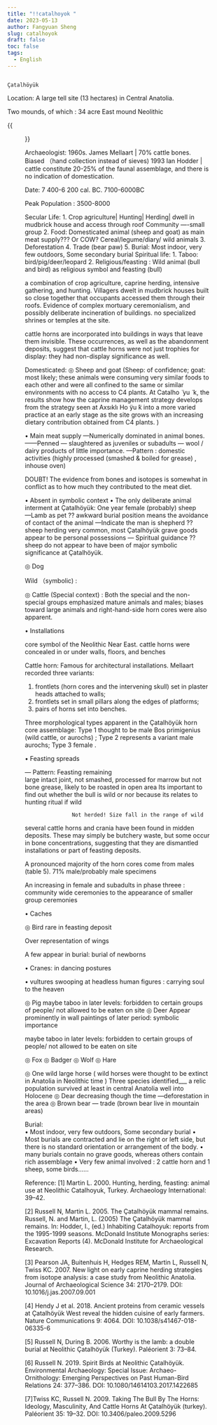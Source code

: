 ```yaml
---
title: "!!catalhoyok "
date: 2023-05-13
author: Fangyuan Sheng
slug: catalhoyok
draft: false
toc: false
tags:
  - English
---
```

                                                                          Çatalhöyük 

Location: A large tell site (13 hectares) in Central Anatolia.

Two mounds, of which : 34 acre East mound Neolithic


{{<figure src="https://hellenshengfy.github.io/">}}

Archaeologist: 
1960s. James Mellaart |  70% cattle bones.   Biased （hand collection instead of sieves)
1993 Ian Hodder |  cattle constitute 20-25% of the faunal assemblage, and there is no indication of domestication.

Date: 7 400-6 200 cal. BC.   7100-6000BC

Peak Population : 3500-8000      

Secular Life: 
         1. Crop agriculture| Hunting| Herding| 
             dwell in mudbrick house and access through roof 
             Community —-small group 
         2. Food: 
             Domesticated animal (sheep and goat) as main meat supply??? Or COW? 
             Cereal/legume/diary/ wild animals 
         3. Deforestation 
         4. Trade (bear paw)
         5. Burial: Most indoor, very few outdoors, Some secondary burial 
Spiritual life: 
         1. Taboo: bird/pig/deer/leopard 
         2. Religious/feasting : Wild animal (bull and bird) as religious symbol and feasting (bull)




a combination of crop agriculture, caprine herding, intensive gathering, and hunting.
Villagers dwelt in mudbrick houses built so close together that occupants accessed them through their roofs. 
Evidence of complex mortuary ceremonialism, and possibly deliberate incineration of buildings. 
 no specialized shrines or temples at the site. 

cattle horns are incorporated into buildings in ways that leave them invisible. These occurrences, as well as the abandonment deposits, suggest that cattle horns were not just trophies for 
display: they had non-display significance as well. 









Domesticated: 
◎ Sheep and goat (Sheep: of confidence; goat: most likely; these animals were consuming very similar foods to each other and were all confined to the same or similar environments with no access to C4 plants. At Catalho ̈ yu ̈ k, the results show how the caprine management strategy develops from the strategy seen at Axsıklı Ho ̈yu ̈k into a more varied practice at an early stage as the site grows with an increasing dietary contribution obtained from C4 plants.  ) 

• Main meat supply 
      —Numerically dominated in animal bones.   ——Penned 
      — slaughtered as juveniles or subadults
      — wool / dairy products of little importance. 
      —Pattern : domestic activities  (highly processed (smashed & boiled for grease) , inhouse oven)

DOUBT!  The evidence from bones and isotopes is somewhat in conflict as to how much they contributed to the meat diet.










• Absent in symbolic context
• The only deliberate animal interment at Çatalhöyük:  One year female (probably) sheep     
    —Lamb as pet  ??   awkward burial position means the avoidance of contact of the animal 
    —Indicate the man is shepherd ??  sheep herding very common, most Çatalhöyük grave goods appear to be personal possessions
     — Spiritual guidance ?? sheep do not appear to have been of major symbolic significance at Çatalhöyük. 













◎ Dog






Wild （symbolic) :

◎ Cattle (Special context) : 
Both the special and the non-special groups emphasized mature animals and males; biases toward large animals and right-hand-side horn cores were also apparent.

• Installations

core symbol of the Neolithic Near East. cattle horns were concealed in or under walls, floors, and benches

Cattle horn: Famous for architectural installations. Mellaart recorded three variants:
1. frontlets (horn cores and the intervening skull) set in plaster heads attached to walls; 
2. frontlets set in small pillars along the edges of platforms; 
3. pairs of horns set into benches. 





Three morphological types apparent in the Çatalhöyük horn core assemblage:
     Type 1 thought to be male Bos primigenius (wild cattle, or aurochs) ;
     Type 2 represents a variant male aurochs; 
     Type 3 female . 





• Feasting spreads

— Pattern: Feasting remaining  
     large intact joint, not smashed,  processed for marrow but not bone grease, likely to be roasted in open area
     Its important to find out whether the bull is wild or nor because its relates to hunting ritual if wild 

                   Not herded! Size fall in the range of wild

several cattle horns and crania have been found in midden deposits. These may simply be butchery waste, but some occur in bone concentrations, suggesting that they are dismantled installations or part of feasting deposits. 



A pronounced majority of the horn cores come from males (table 5). 71% male/probably male specimens 

An increasing in female and subadults in phase threee : community wide ceremonies to the appearance of smaller group ceremonies 

• Caches







◎ Bird 
rare in feasting deposit 




Over representation of wings 




A few appear in burial: burial of newborns 




• Cranes: in dancing postures

• vultures swooping at headless human figures : carrying soul to the heaven 




◎ Pig
maybe taboo in later levels: forbidden to certain groups of people/ not allowed to be eaten on site 
◎ Deer
 Appear prominently in wall paintings of later period: symbolic importance 

maybe taboo in later levels: forbidden to certain groups of people/ not allowed to be eaten on site 



◎ Fox
◎ Badger
◎ Wolf 
◎ Hare



◎ One wild large horse ( wild horses were thought to be extinct in Anatolia in Neolithic time  ) 
Three species identified___ a relic population survived at least in central Anatolia well into Holocene 
◎ Dear decreasing though the time —deforestation in the area 
◎ Brown bear — trade (brown bear live in mountain areas) 

Burial:  
• Most indoor, very few outdoors, Some secondary burial 
• Most burials are contracted and lie on the right or left side, but there is no standard orientation or arrangement of the body.
• many burials contain no grave goods, whereas others contain rich assemblage 
• Very few animal involved : 2 cattle horn and 1 sheep, some birds……




Reference:
[1] Martin L. 2000. Hunting, herding, feasting: animal use at Neolithic Catalhoyuk, Turkey. Archaeology International: 39–42.
 
[2] Russell N, Martin L. 2005. The Çatalhöyük mammal remains. Russell, N. and Martin, L. (2005) The Çatalhöyük mammal remains. In: Hodder, I., (ed.) Inhabiting Catalhoyuk: reports from the 1995-1999 seasons. McDonald Institute Monographs series: Excavation Reports (4). McDonald Institute for Archaeological Research.
 
[3] Pearson JA, Buitenhuis H, Hedges REM, Martin L, Russell N, Twiss KC. 2007. New light on early caprine herding strategies from isotope analysis: a case study from Neolithic Anatolia. Journal of Archaeological Science 34: 2170–2179. DOI: 10.1016/j.jas.2007.09.001
 
[4] Hendy J et al. 2018. Ancient proteins from ceramic vessels at Çatalhöyük West reveal the hidden cuisine of early farmers. Nature Communications 9: 4064. DOI: 10.1038/s41467-018-06335-6

[5] Russell N, During B. 2006. Worthy is the lamb: a double burial at Neolithic Çatalhöyük (Turkey). Paléorient 3: 73–84.

[6] Russell N. 2019. Spirit Birds at Neolithic Çatalhöyük. Environmental Archaeology: Special Issue: Archaeo-Ornithology: Emerging Perspectives on Past Human-Bird Relations 24: 377–386. DOI: 10.1080/14614103.2017.1422685
 
[7]Twiss KC, Russell N. 2009. Taking The Bull By The Horns: Ideology, Masculinity, And Cattle Horns At Çatalhöyük (turkey). Paléorient 35: 19–32. DOI: 10.3406/paleo.2009.5296
 
 
























